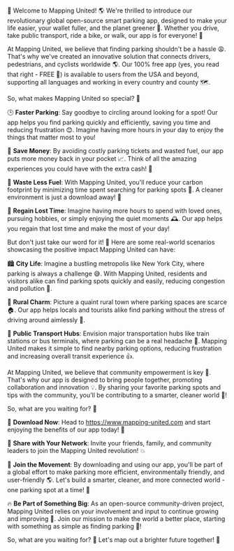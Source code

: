 🎉 Welcome to Mapping United! 🌎 We're thrilled to introduce our revolutionary global open-source smart parking app, designed to make your life easier, your wallet fuller, and the planet greener 💚. Whether you drive, take public transport, ride a bike, or walk, our app is for everyone! 🌈

At Mapping United, we believe that finding parking shouldn't be a hassle 😩. That's why we've created an innovative solution that connects drivers, pedestrians, and cyclists worldwide 🌎. Our 100% free app (yes, you read that right - FREE 💸) is available to users from the USA and beyond, supporting all languages and working in every country and county 🗺️.

So, what makes Mapping United so special? 🤔

🕒 **Faster Parking**: Say goodbye to circling around looking for a spot! Our app helps you find parking quickly and efficiently, saving you time and reducing frustration 😊. Imagine having more hours in your day to enjoy the things that matter most to you!

💸 **Save Money**: By avoiding costly parking tickets and wasted fuel, our app puts more money back in your pocket 📈. Think of all the amazing experiences you could have with the extra cash! 🎉

🌟 **Waste Less Fuel**: With Mapping United, you'll reduce your carbon footprint by minimizing time spent searching for parking spots 🚀. A cleaner environment is just a download away! 💪

💭 **Regain Lost Time**: Imagine having more hours to spend with loved ones, pursuing hobbies, or simply enjoying the quiet moments 🕰️. Our app helps you regain that lost time and make the most of your day!

But don't just take our word for it! 🤔 Here are some real-world scenarios showcasing the positive impact Mapping United can have:

🏙️ **City Life**: Imagine a bustling metropolis like New York City, where parking is always a challenge 😅. With Mapping United, residents and visitors alike can find parking spots quickly and easily, reducing congestion and pollution 💨.

🌳 **Rural Charm**: Picture a quaint rural town where parking spaces are scarce 🏠. Our app helps locals and tourists alike find parking without the stress of driving around aimlessly 🚗.

🚌 **Public Transport Hubs**: Envision major transportation hubs like train stations or bus terminals, where parking can be a real headache 🚂. Mapping United makes it simple to find nearby parking options, reducing frustration and increasing overall transit experience 👍.

At Mapping United, we believe that community empowerment is key 🔑. That's why our app is designed to bring people together, promoting collaboration and innovation 💡. By sharing your favorite parking spots and tips with the community, you'll be contributing to a smarter, cleaner world 🌟!

So, what are you waiting for? 🎉

📲 **Download Now**: Head to https://www.mapping-united.com and start enjoying the benefits of our app today! 🚀

💬 **Share with Your Network**: Invite your friends, family, and community leaders to join the Mapping United revolution! 💥

💪 **Join the Movement**: By downloading and using our app, you'll be part of a global effort to make parking more efficient, environmentally friendly, and user-friendly 🌎. Let's build a smarter, cleaner, and more connected world - one parking spot at a time! 💪

🔥 **Be Part of Something Big**: As an open-source community-driven project, Mapping United relies on your involvement and input to continue growing and improving 🔧. Join our mission to make the world a better place, starting with something as simple as finding parking 🚗!

So, what are you waiting for? 🎉 Let's map out a brighter future together! 💫